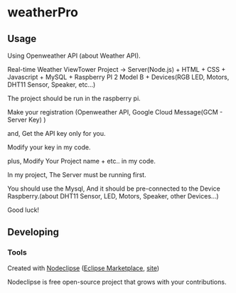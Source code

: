 # weatherPro



## Usage
Using Openweather API (about Weather API).

Real-time Weather ViewTower Project -> Server(Node.js) + HTML + CSS + Javascript + MySQL + Raspberry PI 2 Model B + Devices(RGB LED, Motors, DHT11 Sensor, Speaker, etc...)

The project should be run in the raspberry pi.

Make your registration (Openweather API, Google Cloud Message(GCM - Server Key) )

and, Get the API key only for you.

Modify your key in my code.

plus, Modify Your Project name + etc.. in my code.

In my project, The Server must be running first.

You should use the Mysql, And it should be pre-connected to the Device Raspberry.(about DHT11 Sensor, LED, Motors, Speaker, other Devices...)

Good luck!

## Developing



### Tools

Created with [Nodeclipse](https://github.com/Nodeclipse/nodeclipse-1)
 ([Eclipse Marketplace](http://marketplace.eclipse.org/content/nodeclipse), [site](http://www.nodeclipse.org))   

Nodeclipse is free open-source project that grows with your contributions.
